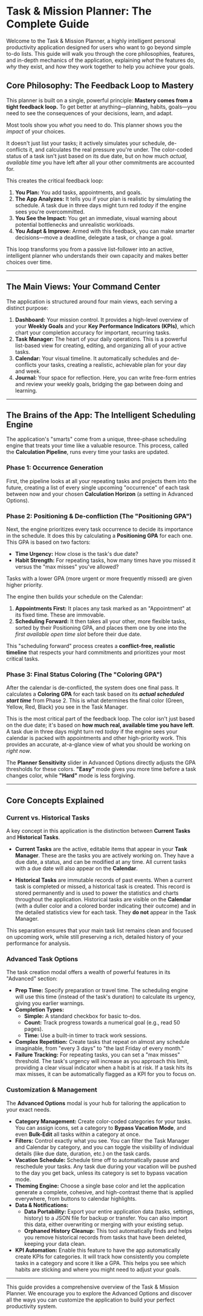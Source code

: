 # **Task & Mission Planner: The Complete Guide**

Welcome to the Task & Mission Planner, a highly intelligent personal productivity application designed for users who want to go beyond simple to-do lists. This guide will walk you through the core philosophies, features, and in-depth mechanics of the application, explaining *what* the features do, *why* they exist, and *how* they work together to help you achieve your goals.

## **Core Philosophy: The Feedback Loop to Mastery**

This planner is built on a single, powerful principle: **Mastery comes from a tight feedback loop.** To get better at anything—planning, habits, goals—you need to see the consequences of your decisions, learn, and adapt.

Most tools show you *what* you need to do. This planner shows you the *impact* of your choices.

It doesn't just list your tasks; it actively simulates your schedule, de-conflicts it, and calculates the real pressure you're under. The color-coded status of a task isn't just based on its due date, but on how much *actual, available time* you have left after all your other commitments are accounted for.

This creates the critical feedback loop:

1.  **You Plan:** You add tasks, appointments, and goals.
2.  **The App Analyzes:** It tells you if your plan is realistic by simulating the schedule. A task due in three days might turn red *today* if the engine sees you're overcommitted.
3.  **You See the Impact:** You get an immediate, visual warning about potential bottlenecks and unrealistic workloads.
4.  **You Adapt & Improve:** Armed with this feedback, you can make smarter decisions—move a deadline, delegate a task, or change a goal.

This loop transforms you from a passive list-follower into an active, intelligent planner who understands their own capacity and makes better choices over time.

---

## **The Main Views: Your Command Center**

The application is structured around four main views, each serving a distinct purpose:

1.  **Dashboard:** Your mission control. It provides a high-level overview of your **Weekly Goals** and your **Key Performance Indicators (KPIs)**, which chart your completion accuracy for important, recurring tasks.
2.  **Task Manager:** The heart of your daily operations. This is a powerful list-based view for creating, editing, and organizing all of your active tasks.
3.  **Calendar:** Your visual timeline. It automatically schedules and de-conflicts your tasks, creating a realistic, achievable plan for your day and week.
4.  **Journal:** Your space for reflection. Here, you can write free-form entries and review your weekly goals, bridging the gap between doing and learning.

---

## **The Brains of the App: The Intelligent Scheduling Engine**

The application's "smarts" come from a unique, three-phase scheduling engine that treats your time like a valuable resource. This process, called the **Calculation Pipeline**, runs every time your tasks are updated.

### **Phase 1: Occurrence Generation**
First, the pipeline looks at all your repeating tasks and projects them into the future, creating a list of every single upcoming "occurrence" of each task between now and your chosen **Calculation Horizon** (a setting in Advanced Options).

### **Phase 2: Positioning & De-confliction (The "Positioning GPA")**
Next, the engine prioritizes every task occurrence to decide its importance in the schedule. It does this by calculating a **Positioning GPA** for each one. This GPA is based on two factors:
*   **Time Urgency:** How close is the task's due date?
*   **Habit Strength:** For repeating tasks, how many times have you missed it versus the "max misses" you've allowed?

Tasks with a lower GPA (more urgent or more frequently missed) are given higher priority.

The engine then builds your schedule on the Calendar:
1.  **Appointments First:** It places any task marked as an "Appointment" at its fixed time. These are immovable.
2.  **Scheduling Forward:** It then takes all your other, more flexible tasks, sorted by their Positioning GPA, and places them one by one into the *first available open time slot* before their due date.

This "scheduling forward" process creates a **conflict-free, realistic timeline** that respects your hard commitments and prioritizes your most critical tasks.

### **Phase 3: Final Status Coloring (The "Coloring GPA")**
After the calendar is de-conflicted, the system does one final pass. It calculates a **Coloring GPA** for each task based on its ***actual scheduled start time*** from Phase 2. This is what determines the final color (Green, Yellow, Red, Black) you see in the Task Manager.

This is the most critical part of the feedback loop. The color isn't just based on the due date; it's based on **how much real, available time you have left**. A task due in three days might turn red *today* if the engine sees your calendar is packed with appointments and other high-priority work. This provides an accurate, at-a-glance view of what you should be working on *right now*.

The **Planner Sensitivity** slider in Advanced Options directly adjusts the GPA thresholds for these colors. **"Easy"** mode gives you more time before a task changes color, while **"Hard"** mode is less forgiving.

---

## **Core Concepts Explained**

### **Current vs. Historical Tasks**
A key concept in this application is the distinction between **Current Tasks** and **Historical Tasks**.

*   **Current Tasks** are the active, editable items that appear in your **Task Manager**. These are the tasks you are actively working on. They have a due date, a status, and can be modified at any time. All current tasks with a due date will also appear on the **Calendar**.

*   **Historical Tasks** are immutable records of past events. When a current task is completed or missed, a historical task is created. This record is stored permanently and is used to power the statistics and charts throughout the application. Historical tasks are visible on the **Calendar** (with a duller color and a colored border indicating their outcome) and in the detailed statistics view for each task. They **do not** appear in the Task Manager.

This separation ensures that your main task list remains clean and focused on upcoming work, while still preserving a rich, detailed history of your performance for analysis.

### **Advanced Task Options**
The task creation modal offers a wealth of powerful features in its "Advanced" section:

*   **Prep Time:** Specify preparation or travel time. The scheduling engine will use this time (instead of the task's duration) to calculate its urgency, giving you earlier warnings.
*   **Completion Types:**
    *   **Simple:** A standard checkbox for basic to-dos.
    *   **Count:** Track progress towards a numerical goal (e.g., read 50 pages).
    *   **Time:** Use a built-in timer to track work sessions.
*   **Complex Repetition:** Create tasks that repeat on almost any schedule imaginable, from "every 3 days" to "the last Friday of every month."
*   **Failure Tracking:** For repeating tasks, you can set a "max misses" threshold. The task's urgency will increase as you approach this limit, providing a clear visual indicator when a habit is at risk. If a task hits its max misses, it can be automatically flagged as a KPI for you to focus on.

### **Customization & Management**
The **Advanced Options** modal is your hub for tailoring the application to your exact needs.

*   **Category Management:** Create color-coded categories for your tasks. You can assign icons, set a category to **Bypass Vacation Mode**, and even **Bulk-Edit** all tasks within a category at once.
*   **Filters:** Control exactly what you see. You can filter the Task Manager and Calendar by category, and you can toggle the visibility of individual details (like due date, duration, etc.) on the task cards.
*   **Vacation Schedule:** Schedule time off to automatically pause and reschedule your tasks. Any task due during your vacation will be pushed to the day you get back, unless its category is set to bypass vacation mode.
*   **Theming Engine:** Choose a single base color and let the application generate a complete, cohesive, and high-contrast theme that is applied everywhere, from buttons to calendar highlights.
*   **Data & Notifications:**
    *   **Data Portability:** Export your entire application data (tasks, settings, history) to a JSON file for backup or transfer. You can also import this data, either overwriting or merging with your existing setup.
    *   **Orphaned History Cleanup:** This tool automatically finds and helps you remove historical records from tasks that have been deleted, keeping your data clean.
*   **KPI Automation:** Enable this feature to have the app automatically create KPIs for categories. It will track how consistently you complete tasks in a category and score it like a GPA. This helps you see which habits are sticking and where you might need to adjust your goals.

---

This guide provides a comprehensive overview of the Task & Mission Planner. We encourage you to explore the Advanced Options and discover all the ways you can customize the application to build your perfect productivity system.